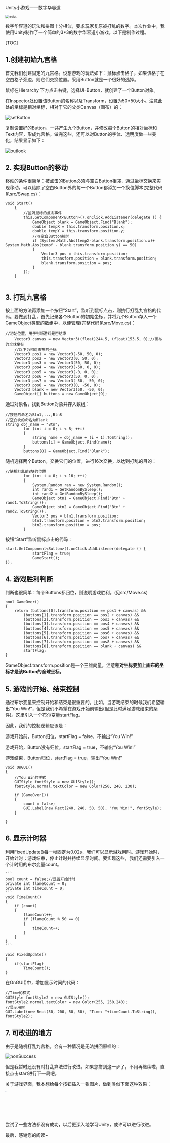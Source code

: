 Unity小游戏——数字华容道

<img src="https://github.com/farthjun/Unity3d-learning/blob/master/hw2/img/reslut.png?raw=true" alt="reslut" style="zoom:67%;" />

数字华容道的玩法和拼图十分相似，要求玩家复原被打乱的数字。本次作业中，我使用Unity制作了一个简单的3*3的数字华容道小游戏。以下是制作过程。

[TOC]

## 1.创建初始九宫格

首先我们创建固定的九宫格。设想游戏的玩法如下：鼠标点击格子，如果该格子在空白格子旁边，则它们交换位置。采用Button就是一个很好的选择。

鼠标在Hierarchy 下方点击右键，选择UI-Button，就创建了一个Button对象。

在Inspector处设置该Button的名称以及Transform，设置为50*50大小。注意此处的坐标是相对坐标，相对于它的父类Canvas（画布）的：

![setButton](https://github.com/farthjun/Unity3d-learning/blob/master/hw2/img/setButton.png?raw=true)

复制设置好的Button，一共产生九个Button，并修改每个Button的相对坐标和Text内容，形成九宫格。做完这些，还可以对Button的字体、透明度做一些美化，结果显示如下：

![outlook](https://github.com/farthjun/Unity3d-learning/blob/master/hw2/img/outlook.png?raw=true)



## 2. 实现Button的移动

移动的条件很简单：被点击的Button必须与空白Button相邻，通过坐标交换来实现移动。可以给除了空白Button外的每一个Button都添加一个换位脚本(完整代码见src/Swap.cs)：

```
void Start()
    {
    	//监听鼠标的点击事件
        this.GetComponent<Button>().onClick.AddListener(delegate () {
            GameObject blank = GameObject.Find("Blank");
            double tempX = this.transform.position.x;
            double tempY = this.transform.position.y;
            //与空白Button相邻
            if (System.Math.Abs(tempX-blank.transform.position.x)+ System.Math.Abs(tempY - blank.transform.position.y) == 50)
            {
                Vector3 pos = this.transform.position;
                this.transform.position = blank.transform.position;
                blank.transform.position = pos;
            }
        });
    }


```



## 3. 打乱九宫格

按上面的方法再添加一个按钮“Start”，监听到鼠标点击，则执行打乱九宫格的代码。要做到打乱，首先记录各个Button的初始坐标，并将九个Button存入一个GameObject类型的数组中，以便管理(完整代码见src/Move.cs)：

```
//初始位置，用于判断游戏是否结束
    Vector3 canvas = new Vector3((float)244.5, (float)153.5, 0);//画布的全球坐标
    //以下为相对画布的坐标
    Vector3 pos1 = new Vector3(-50, 50, 0);
    Vector3 pos2 = new Vector3(0, 50, 0);
    Vector3 pos3 = new Vector3(50, 50, 0);
    Vector3 pos4 = new Vector3(-50, 0, 0);
    Vector3 pos5 = new Vector3(-0, 0, 0);
    Vector3 pos6 = new Vector3(50, 0, 0);
    Vector3 pos7 = new Vector3(-50, -50, 0);
    Vector3 pos8 = new Vector3(0, -50, 0);
    Vector3 blank = new Vector3(50, -50, 0);
    GameObject[] buttons = new GameObject[9];
```

通过对象名，找到Button对象并存入数组：

```
//按钮的命名为Btn1,...,Btn8
//空白块的命名为Blank
string obj_name = "Btn";
        for (int i = 0; i < 8; ++i)
        {
            string name = obj_name + (i + 1).ToString();
            buttons[i] = GameObject.Find(name);
        }
        buttons[8] = GameObject.Find("Blank");
```

随机选择两个Button，交换它们的位置，进行16次交换，以达到打乱的目的：

```
//随机打乱前8块的位置
        for (int i = 0; i < 16; ++i)
        {
            System.Random ran = new System.Random();
            int rand1 = GetRandomBySleep();
            int rand2 = GetRandomBySleep();
            GameObject btn1 = GameObject.Find("Btn" + rand1.ToString());
            GameObject btn2 = GameObject.Find("Btn" + rand2.ToString());
            Vector3 pos = btn1.transform.position;
            btn1.transform.position = btn2.transform.position;
            btn2.transform.position = pos;
        }
```

按钮“Start”监听鼠标点击的代码：

```
start.GetComponent<Button>().onClick.AddListener(delegate () {
            startFlag = true;
            GameStart();
});
```



## 4. 游戏胜利判断

判断也很简单：每个Buttons都归位，则说明游戏胜利。(见src/Move.cs)

    bool GameOver()
    {
        return (buttons[0].transform.position == pos1 + canvas) &&
            (buttons[1].transform.position == pos2 + canvas) &&
            (buttons[2].transform.position == pos3 + canvas) &&
            (buttons[3].transform.position == pos4 + canvas) &&
            (buttons[4].transform.position == pos5 + canvas) &&
            (buttons[5].transform.position == pos6 + canvas) &&
            (buttons[6].transform.position == pos7 + canvas) &&
            (buttons[7].transform.position == pos8 + canvas) &&
            (buttons[8].transform.position == blank + canvas) &&
            startFlag;
    }
GameObject.transform.position是一个三维向量，注意**相对坐标要加上画布的坐标才是该Button的全球坐标。**



## 5. 游戏的开始、结束控制

通过布尔变量来控制开始和结束是很重要的。比如，当游戏结束的时候我们希望输出“You Win!”，但是我们不希望在游戏开始前输出(但是此时满足游戏结束的条件)。这里引入一个布尔变量startFlag。

因此，我们的控制逻辑应该是：

游戏开始前，Button归位，startFlag = false，不输出“You Win!”

游戏开始，Button没有归位，startFlag = true，不输出“You Win!”

游戏结束，Button归位，startFlag = true，输出“You Win!”

    void OnGUI()
    {
        //You Win的样式
        GUIStyle fontStyle = new GUIStyle();
        fontStyle.normal.textColor = new Color(250, 240, 230);
    
        if (GameOver())
        {
            count = false;
            GUI.Label(new Rect(240, 240, 50, 50), "You Win!", fontStyle);
        }
        
    }


## 6. 显示计时器

利用FixedUpdate()每一帧固定为0.02s，我们可以显示游戏用时。游戏开始时，开始计时；游戏结束，停止计时并持续显示时间。要实现这些，我们还需要引入一个计时用的布尔变量count。

```
​```
bool count = false;//是否开始计时
private int flameCount = 0;
private int timeCount = 0;
​```
void TimeCount()
{
    if (count)
    {
        flameCount++;
        if (flameCount % 50 == 0)
        {
            timeCount++;
        }
    }
}
​```

void FixedUpdate()
{
	if(startFlag)
    	TimeCount();
}
```

在OnGUI()中，增加显示时间的代码：

```
//Time的样式
GUIStyle fontStyle2 = new GUIStyle();
fontStyle2.normal.textColor = new Color(255, 250,240);
//显示用时
GUI.Label(new Rect(50, 200, 50, 50), "Time: "+timeCount.ToString(), fontStyle2);
```



## 7. 可改进的地方

由于是随机打乱九宫格，会有一种情况是无法拼回原样的：

![nonSuccess](https://github.com/farthjun/Unity3d-learning/blob/master/hw2/img/nonSuccess.png?raw=true)

但是我暂时还没有对打乱算法进行改进。如果您拼到这一步了，不用再继续啦，直接点击start进行下一局吧。

关于游戏界面，我本想给每个按钮插入一张图片，做到类似下面这种效果：

<img src="https://github.com/farthjun/Unity3d-learning/blob/master/hw2/img/example.jpg?raw=true" style="zoom:20%;" width=400 />

尝试了一些方法都没有成功，以后更深入地学习Unity，或许可以进行改进。

最后，感谢您的阅读~
